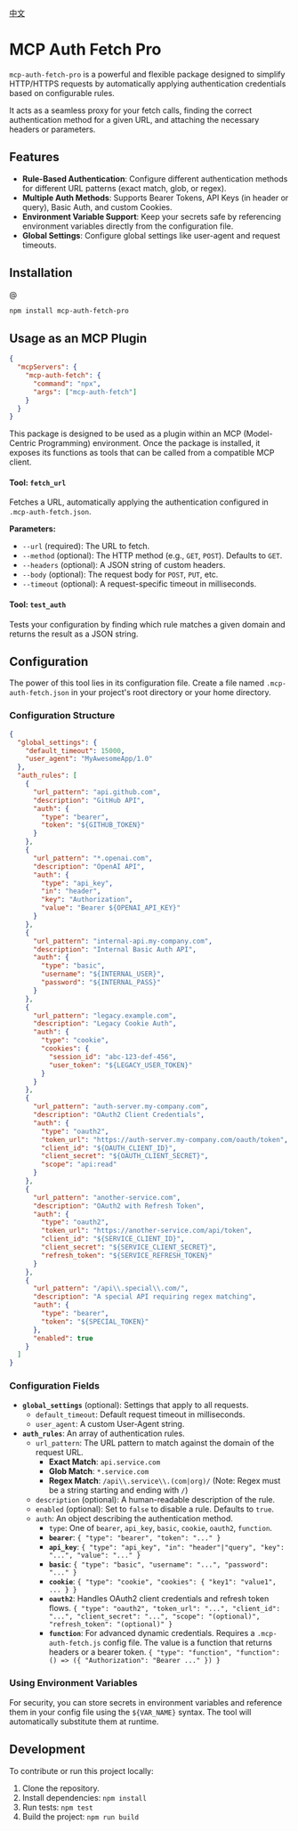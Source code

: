 [中文](./README-CN.md)

# MCP Auth Fetch Pro

`mcp-auth-fetch-pro` is a powerful and flexible package designed to simplify HTTP/HTTPS requests by automatically applying authentication credentials based on configurable rules.

It acts as a seamless proxy for your fetch calls, finding the correct authentication method for a given URL, and attaching the necessary headers or parameters.

## Features

- **Rule-Based Authentication**: Configure different authentication methods for different URL patterns (exact match, glob, or regex).
- **Multiple Auth Methods**: Supports Bearer Tokens, API Keys (in header or query), Basic Auth, and custom Cookies.
- **Environment Variable Support**: Keep your secrets safe by referencing environment variables directly from the configuration file.
- **Global Settings**: Configure global settings like user-agent and request timeouts.

## Installation
@
```bash
npm install mcp-auth-fetch-pro
```

## Usage as an MCP Plugin

```json
{
  "mcpServers": {
    "mcp-auth-fetch": {
      "command": "npx",
      "args": ["mcp-auth-fetch"]
    }
  }
}
```

This package is designed to be used as a plugin within an MCP (Model-Centric Programming) environment. Once the package is installed, it exposes its functions as tools that can be called from a compatible MCP client.

#### Tool: `fetch_url`

Fetches a URL, automatically applying the authentication configured in `.mcp-auth-fetch.json`.

**Parameters:**

- `--url` (required): The URL to fetch.
- `--method` (optional): The HTTP method (e.g., `GET`, `POST`). Defaults to `GET`.
- `--headers` (optional): A JSON string of custom headers.
- `--body` (optional): The request body for `POST`, `PUT`, etc.
- `--timeout` (optional): A request-specific timeout in milliseconds.

#### Tool: `test_auth`

Tests your configuration by finding which rule matches a given domain and returns the result as a JSON string.

## Configuration

The power of this tool lies in its configuration file. Create a file named `.mcp-auth-fetch.json` in your project's root directory or your home directory.

### Configuration Structure

```json
{
  "global_settings": {
    "default_timeout": 15000,
    "user_agent": "MyAwesomeApp/1.0"
  },
  "auth_rules": [
    {
      "url_pattern": "api.github.com",
      "description": "GitHub API",
      "auth": {
        "type": "bearer",
        "token": "${GITHUB_TOKEN}"
      }
    },
    {
      "url_pattern": "*.openai.com",
      "description": "OpenAI API",
      "auth": {
        "type": "api_key",
        "in": "header",
        "key": "Authorization",
        "value": "Bearer ${OPENAI_API_KEY}"
      }
    },
    {
      "url_pattern": "internal-api.my-company.com",
      "description": "Internal Basic Auth API",
      "auth": {
        "type": "basic",
        "username": "${INTERNAL_USER}",
        "password": "${INTERNAL_PASS}"
      }
    },
    {
      "url_pattern": "legacy.example.com",
      "description": "Legacy Cookie Auth",
      "auth": {
        "type": "cookie",
        "cookies": {
          "session_id": "abc-123-def-456",
          "user_token": "${LEGACY_USER_TOKEN}"
        }
      }
    },
    {
      "url_pattern": "auth-server.my-company.com",
      "description": "OAuth2 Client Credentials",
      "auth": {
        "type": "oauth2",
        "token_url": "https://auth-server.my-company.com/oauth/token",
        "client_id": "${OAUTH_CLIENT_ID}",
        "client_secret": "${OAUTH_CLIENT_SECRET}",
        "scope": "api:read"
      }
    },
    {
      "url_pattern": "another-service.com",
      "description": "OAuth2 with Refresh Token",
      "auth": {
        "type": "oauth2",
        "token_url": "https://another-service.com/api/token",
        "client_id": "${SERVICE_CLIENT_ID}",
        "client_secret": "${SERVICE_CLIENT_SECRET}",
        "refresh_token": "${SERVICE_REFRESH_TOKEN}"
      }
    },
    {
      "url_pattern": "/api\\.special\\.com/",
      "description": "A special API requiring regex matching",
      "auth": {
        "type": "bearer",
        "token": "${SPECIAL_TOKEN}"
      },
      "enabled": true
    }
  ]
}
```

### Configuration Fields

- **`global_settings`** (optional): Settings that apply to all requests.
  - `default_timeout`: Default request timeout in milliseconds.
  - `user_agent`: A custom User-Agent string.
- **`auth_rules`**: An array of authentication rules.
  - `url_pattern`: The URL pattern to match against the domain of the request URL.
    - **Exact Match**: `api.service.com`
    - **Glob Match**: `*.service.com`
    - **Regex Match**: `/api\\.service\\.(com|org)/` (Note: Regex must be a string starting and ending with `/`)
  - `description` (optional): A human-readable description of the rule.
  - `enabled` (optional): Set to `false` to disable a rule. Defaults to `true`.
  - `auth`: An object describing the authentication method.
    - `type`: One of `bearer`, `api_key`, `basic`, `cookie`, `oauth2`, `function`.
    - **`bearer`**: `{ "type": "bearer", "token": "..." }`
    - **`api_key`**: `{ "type": "api_key", "in": "header"|"query", "key": "...", "value": "..." }`
    - **`basic`**: `{ "type": "basic", "username": "...", "password": "..." }`
    - **`cookie`**: `{ "type": "cookie", "cookies": { "key1": "value1", ... } }`
    - **`oauth2`**: Handles OAuth2 client credentials and refresh token flows. `{ "type": "oauth2", "token_url": "...", "client_id": "...", "client_secret": "...", "scope": "(optional)", "refresh_token": "(optional)" }`
    - **`function`**: For advanced dynamic credentials. Requires a `.mcp-auth-fetch.js` config file. The value is a function that returns headers or a bearer token. `{ "type": "function", "function": () => ({ "Authorization": "Bearer ..." }) }`

### Using Environment Variables

For security, you can store secrets in environment variables and reference them in your config file using the `${VAR_NAME}` syntax. The tool will automatically substitute them at runtime.

## Development

To contribute or run this project locally:

1.  Clone the repository.
2.  Install dependencies: `npm install`
3.  Run tests: `npm test`
4.  Build the project: `npm run build`

